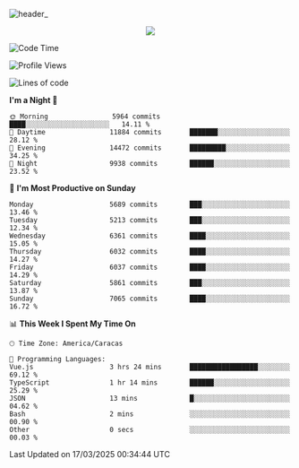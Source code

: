 ![header_](https://github.com/user-attachments/assets/4010d822-ccdc-4198-b608-18c773338d18)


<p align="center">
  <a href="http://www.github.com/thevacs">
    <img src="https://github-readme-streak-stats.herokuapp.com/?user=thevacs&stroke=ffffff&background=1c1917&ring=0891b2&fire=0891b2&currStreakNum=ffffff&currStreakLabel=0891b2&sideNums=ffffff&sideLabels=ffffff&dates=ffffff&hide_border=true" />
  </a>
</p>

<!--START_SECTION:waka-->
![Code Time](http://img.shields.io/badge/Code%20Time-3%2C353%20hrs%2042%20mins-blue)

![Profile Views](http://img.shields.io/badge/Profile%20Views-0-blue)

![Lines of code](https://img.shields.io/badge/From%20Hello%20World%20I%27ve%20Written-5.2%20million%20lines%20of%20code-blue)

**I'm a Night 🦉** 

```text
🌞 Morning                5964 commits        ████░░░░░░░░░░░░░░░░░░░░░   14.11 % 
🌆 Daytime                11884 commits       ███████░░░░░░░░░░░░░░░░░░   28.12 % 
🌃 Evening                14472 commits       █████████░░░░░░░░░░░░░░░░   34.25 % 
🌙 Night                  9938 commits        ██████░░░░░░░░░░░░░░░░░░░   23.52 % 
```
📅 **I'm Most Productive on Sunday** 

```text
Monday                   5689 commits        ███░░░░░░░░░░░░░░░░░░░░░░   13.46 % 
Tuesday                  5213 commits        ███░░░░░░░░░░░░░░░░░░░░░░   12.34 % 
Wednesday                6361 commits        ████░░░░░░░░░░░░░░░░░░░░░   15.05 % 
Thursday                 6032 commits        ████░░░░░░░░░░░░░░░░░░░░░   14.27 % 
Friday                   6037 commits        ████░░░░░░░░░░░░░░░░░░░░░   14.29 % 
Saturday                 5861 commits        ███░░░░░░░░░░░░░░░░░░░░░░   13.87 % 
Sunday                   7065 commits        ████░░░░░░░░░░░░░░░░░░░░░   16.72 % 
```


📊 **This Week I Spent My Time On** 

```text
🕑︎ Time Zone: America/Caracas

💬 Programming Languages: 
Vue.js                   3 hrs 24 mins       █████████████████░░░░░░░░   69.12 % 
TypeScript               1 hr 14 mins        ██████░░░░░░░░░░░░░░░░░░░   25.29 % 
JSON                     13 mins             █░░░░░░░░░░░░░░░░░░░░░░░░   04.62 % 
Bash                     2 mins              ░░░░░░░░░░░░░░░░░░░░░░░░░   00.90 % 
Other                    0 secs              ░░░░░░░░░░░░░░░░░░░░░░░░░   00.03 % 
```


 Last Updated on 17/03/2025 00:34:44 UTC
<!--END_SECTION:waka-->
